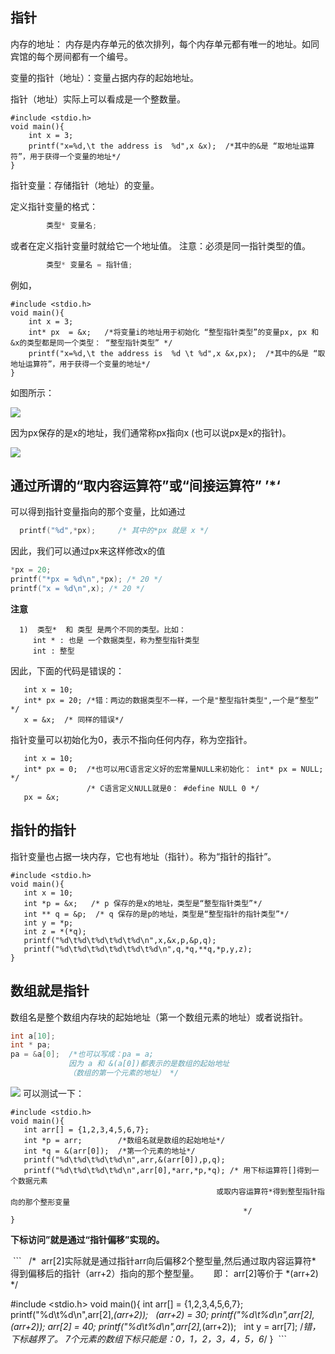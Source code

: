 ## 指针

内存的地址： 内存是内存单元的依次排列，每个内存单元都有唯一的地址。如同宾馆的每个房间都有一个编号。

变量的指针（地址）：变量占据内存的起始地址。

指针（地址）实际上可以看成是一个整数量。

```
#include <stdio.h>
void main(){
    int x = 3;
    printf("x=%d,\t the address is  %d",x &x);  /*其中的&是 “取地址运算符”，用于获得一个变量的地址*/
}
```
指针变量：存储指针（地址）的变量。

定义指针变量的格式： 
```c
        类型* 变量名;
```
或者在定义指针变量时就给它一个地址值。 注意：必须是同一指针类型的值。
```c
        类型* 变量名 = 指针值;
```
例如，
```
#include <stdio.h>
void main(){
    int x = 3;
    int* px  = &x;   /*将变量i的地址用于初始化 “整型指针类型”的变量px, px 和 &x的类型都是同一个类型： “整型指针类型” */
    printf("x=%d,\t the address is  %d \t %d",x &x,px);  /*其中的&是 “取地址运算符”，用于获得一个变量的地址*/
}
```
如图所示：

![](http://www.zentut.com/wp-content/uploads/2007/12/c-pointers.png)

因为px保存的是x的地址，我们通常称px指向x (也可以说px是x的指针)。

![](http://www.zentut.com/wp-content/uploads/2007/12/C-pointer.png)

##  通过所谓的“取内容运算符”或“间接运算符” ’*‘ 

可以得到指针变量指向的那个变量，比如通过
   ```c
   printf("%d",*px);     /* 其中的*px 就是 x */      
   ```
 因此，我们可以通过px来这样修改x的值
 ```c
 *px = 20;
printf("*px = %d\n",*px); /* 20 */
printf("x = %d\n",x); /* 20 */
 ```
 **注意**
 ```
   1)  类型*  和 类型 是两个不同的类型。比如：
      int * : 也是 一个数据类型，称为整型指针类型
      int : 整型
 ```
 因此，下面的代码是错误的：
 ```
    int x = 10;
    int* px = 20; /*错：两边的数据类型不一样，一个是"整型指针类型",一个是“整型” */
    x = &x;  /* 同样的错误*/
 ```
 指针变量可以初始化为0，表示不指向任何内存，称为空指针。 
 ```
    int x = 10;
    int* px = 0;  /*也可以用C语言定义好的宏常量NULL来初始化： int* px = NULL;  */
                  /* C语言定义NULL就是0： #define NULL 0 */
    px = &x;  
 ```
 
## 指针的指针

指针变量也占据一块内存，它也有地址（指针）。称为“指针的指针”。
```
#include <stdio.h>
void main(){
   int x = 10;
   int *p = &x;   /* p 保存的是x的地址，类型是“整型指针类型”*/
   int ** q = &p;  /* q 保存的是p的地址，类型是“整型指针的指针类型”*/
   int y = *p; 
   int z = *(*q);
   printf("%d\t%d\t%d\t%d\t%d\n",x,&x,p,&p,q);
   printf("%d\t%d\t%d\t%d\t%d\t%d\n",q,*q,**q,*p,y,z);
}
```
## 数组就是指针

数组名是整个数组内存块的起始地址（第一个数组元素的地址）或者说指针。
```c
int a[10];
int * pa;
pa = &a[0];  /*也可以写成：pa = a; 
             因为 a 和 &(a[0])都表示的是数组的起始地址
             （数组的第一个元素的地址） */
```
![](http://www.zentut.com/wp-content/uploads/2007/12/c-pointer-to-array.png)
可以测试一下：
```
#include <stdio.h>
void main(){
   int arr[] = {1,2,3,4,5,6,7};
   int *p = arr;        /*数组名就是数组的起始地址*/
   int *q = &(arr[0]);  /*第一个元素的地址*/
   printf("%d\t%d\t%d\t%d\n",arr,&(arr[0]),p,q);
   printf("%d\t%d\t%d\t%d\n",arr[0],*arr,*p,*q); /* 用下标运算符[]得到一个数据元素
                                              或取内容运算符*得到整型指针指向的那个整形变量
                                                    */
}
```

**下标访问”就是通过“指针偏移”实现的。**

  ```
   /*   arr[2]实际就是通过指针arr向后偏移2个整型量,然后通过取内容运算符*
      得到偏移后的指针（arr+2）指向的那个整型量。
      即： arr[2]等价于 *(arr+2) */
      
#include <stdio.h>
void main(){
   int arr[] = {1,2,3,4,5,6,7};
   printf("%d\t%d\n",arr[2],*(arr+2));
   *(arr+2) = 30;
   printf("%d\t%d\n",arr[2],*(arr+2));
   arr[2] = 40;
   printf("%d\t%d\n",arr[2],*(arr+2));
   int y = arr[7]; /*错，下标越界了。 7个元素的数组下标只能是：0，1，2，3，4，5，6*/
}
  ```

